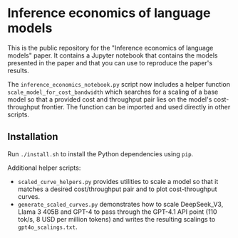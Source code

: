 # Inference economics of language models

This is the public repository for the "Inference economics of language models" paper. It contains a Jupyter notebook that contains the models presented in the paper and that you can use to reproduce the paper's results.

The `inference_economics_notebook.py` script now includes a helper function
`scale_model_for_cost_bandwidth` which searches for a scaling of a base model so
that a provided cost and throughput pair lies on the model's cost-throughput
frontier.  The function can be imported and used directly in other scripts.

## Installation

Run `./install.sh` to install the Python dependencies using `pip`.

Additional helper scripts:
- `scaled_curve_helpers.py` provides utilities to scale a model so that it matches a desired cost/throughput pair and to plot cost-throughput curves.
- `generate_scaled_curves.py` demonstrates how to scale DeepSeek_V3, Llama 3 405B and GPT-4 to pass through the GPT-4.1 API point (110 tok/s, 8 USD per million tokens) and writes the resulting scalings to `gpt4o_scalings.txt`.
